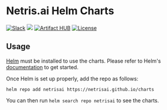 # Netris.ai Helm Charts
[![Slack](https://img.shields.io/badge/slack-@netrisai-blue.svg?logo=slack)](https://netrisai.slack.com/)
[![](https://github.com/netrisai/charts/workflows/Release%20Charts/badge.svg?branch=main)](https://github.com/netrisai/charts/actions)
[![Artifact HUB](https://img.shields.io/endpoint?url=https://artifacthub.io/badge/repository/netrisai)](https://artifacthub.io/packages/search?repo=netrisai)
[![License](https://img.shields.io/badge/License-Apache%202.0-blue.svg)](https://opensource.org/licenses/Apache-2.0)

## Usage

[Helm](https://helm.sh) must be installed to use the charts.
Please refer to Helm's [documentation](https://helm.sh/docs/) to get started.

Once Helm is set up properly, add the repo as follows:

```console
helm repo add netrisai https://netrisai.github.io/charts
```

You can then run `helm search repo netrisai` to see the charts.
